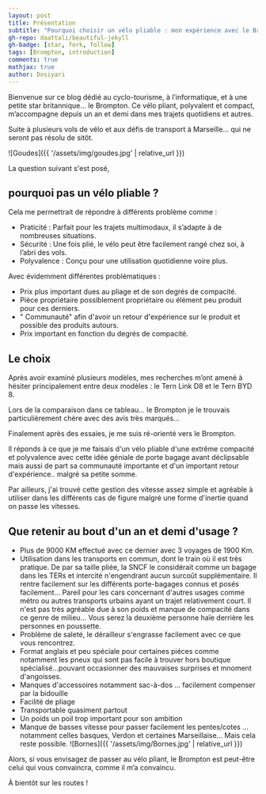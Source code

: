 ```yaml
---
layout: post
title: Présentation
subtitle: "Pourquoi choisir un vélo pliable : mon expérience avec le Brompton"
gh-repo: daattali/beautiful-jekyll
gh-badge: [star, fork, follow]
tags: [Brompton, introduction]
comments: true
mathjax: true
author: Dosiyari
---
```




Bienvenue sur ce blog dédié au cyclo-tourisme, à l’informatique, et à une petite star britannique… le Brompton. Ce vélo pliant, polyvalent et compact, m’accompagne depuis un an et demi dans mes trajets quotidiens et autres. 

Suite à plusieurs vols de vélo et aux défis de transport à Marseille... qui ne seront pas résolu de sitôt.

![Goudes]({{ '/assets/img/goudes.jpg' | relative_url }})

La question suivant s'est posé,
## pourquoi pas un vélo pliable ?

Cela me permettrait de répondre à différents problème comme :
* Praticité : Parfait pour les trajets multimodaux, il s’adapte à de nombreuses situations.
* Sécurité : Une fois plié, le vélo peut être facilement rangé chez soi, à l’abri des vols.
* Polyvalence : Conçu pour une utilisation quotidienne voire plus.

Avec évidemment différentes problématiques :
* Prix plus important dues au pliage et de son degrés de compacité.
* Pièce propriétaire possiblement propriétaire ou élément peu produit pour ces derniers.
* " Communauté" afin d'avoir un retour d'expérience sur le produit et possible des produits autours.
* Prix important en fonction du degrés de compacité.

## Le choix

Après avoir examiné plusieurs modèles, mes recherches m’ont amené à hésiter principalement entre deux modèles : le Tern Link D8 et le Tern BYD 8.

Lors de la comparaison dans ce tableau... le Brompton je le trouvais particulièrement chère avec des avis très marqués... 

Finalement après des essaies, je me suis ré-orienté vers le Brompton.

Il réponds à ce que je me faisais d'un vélo pliable d'une extrême compacité et polyvalence avec cette idée géniale de porte bagage avant déclipsable mais aussi de part sa communauté importante et d'un important retour d'expérience.. malgré sa petite somme.

Par ailleurs, j'ai trouvé cette gestion des vitesse assez simple et agréable à utiliser dans les différents cas de figure malgré une forme d'inertie quand on passe les vitesses.

## Que retenir au bout d'un an et demi d'usage ?

* Plus de 9000 KM effectué avec ce dernier avec 3 voyages de 1900 Km. 
* Utilisation dans les transports en commun, dont le train où il est très pratique. De par sa taille pliée, la SNCF le considérait comme un bagage dans les TERs et intercité n'engendrant aucun surcoût supplémentaire. Il rentre facilement sur les différents porte-bagages connus et posés facilement... Pareil pour les cars concernant d'autres usages comme métro ou autres transports urbains ayant un trajet relativement court. Il n'est pas très agréable due à son poids et manque de compacité dans ce genre de milieu... Vous serez la deuxième personne haïe derrière les personnes en poussette.
* Problème de saleté, le dérailleur s'engrasse facilement avec ce que vous rencontrez.
* Format anglais et peu spéciale pour certaines piéces comme notamment les pneux qui sont pas facile à trouver hors boutique spécialisé...pouvant occasionner des mauvaises surprises et mnoment d'angoisses.
* Manques d'accessoires notamment sac-à-dos ... facilement compenser par la bidouille
* Facilité de pliage
* Transportable quasiment partout
* Un poids un poil trop important pour son ambition
* Manque de basses vitesse pour passer facilement les pentes/cotes ... notamment celles basques, Verdon et certaines Marseillaise... Mais cela reste possible.
![Bornes]({{ '/assets/img/Bornes.jpg' | relative_url }})


Alors, si vous envisagez de passer au vélo pliant, le Brompton est peut-être celui qui vous convaincra, comme il m’a convaincu.

À bientôt sur les routes !


